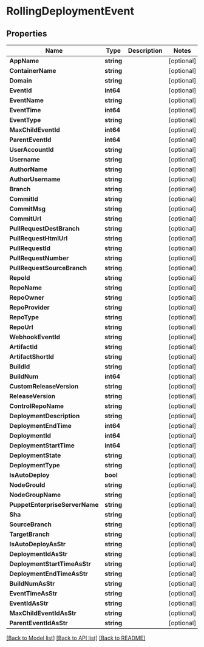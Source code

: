 # RollingDeploymentEvent

## Properties

Name | Type | Description | Notes
------------ | ------------- | ------------- | -------------
**AppName** | **string** |  | [optional] 
**ContainerName** | **string** |  | [optional] 
**Domain** | **string** |  | [optional] 
**EventId** | **int64** |  | [optional] 
**EventName** | **string** |  | [optional] 
**EventTime** | **int64** |  | [optional] 
**EventType** | **string** |  | [optional] 
**MaxChildEventId** | **int64** |  | [optional] 
**ParentEventId** | **int64** |  | [optional] 
**UserAccountId** | **string** |  | [optional] 
**Username** | **string** |  | [optional] 
**AuthorName** | **string** |  | [optional] 
**AuthorUsername** | **string** |  | [optional] 
**Branch** | **string** |  | [optional] 
**CommitId** | **string** |  | [optional] 
**CommitMsg** | **string** |  | [optional] 
**CommitUrl** | **string** |  | [optional] 
**PullRequestDestBranch** | **string** |  | [optional] 
**PullRequestHtmlUrl** | **string** |  | [optional] 
**PullRequestId** | **string** |  | [optional] 
**PullRequestNumber** | **string** |  | [optional] 
**PullRequestSourceBranch** | **string** |  | [optional] 
**RepoId** | **string** |  | [optional] 
**RepoName** | **string** |  | [optional] 
**RepoOwner** | **string** |  | [optional] 
**RepoProvider** | **string** |  | [optional] 
**RepoType** | **string** |  | [optional] 
**RepoUrl** | **string** |  | [optional] 
**WebhookEventId** | **string** |  | [optional] 
**ArtifactId** | **string** |  | [optional] 
**ArtifactShortId** | **string** |  | [optional] 
**BuildId** | **string** |  | [optional] 
**BuildNum** | **int64** |  | [optional] 
**CustomReleaseVersion** | **string** |  | [optional] 
**ReleaseVersion** | **string** |  | [optional] 
**ControlRepoName** | **string** |  | [optional] 
**DeploymentDescription** | **string** |  | [optional] 
**DeploymentEndTime** | **int64** |  | [optional] 
**DeploymentId** | **int64** |  | [optional] 
**DeploymentStartTime** | **int64** |  | [optional] 
**DeploymentState** | **string** |  | [optional] 
**DeploymentType** | **string** |  | [optional] 
**IsAutoDeploy** | **bool** |  | [optional] 
**NodeGrouId** | **string** |  | [optional] 
**NodeGroupName** | **string** |  | [optional] 
**PuppetEnterpriseServerName** | **string** |  | [optional] 
**Sha** | **string** |  | [optional] 
**SourceBranch** | **string** |  | [optional] 
**TargetBranch** | **string** |  | [optional] 
**IsAutoDeployAsStr** | **string** |  | [optional] 
**DeploymentIdAsStr** | **string** |  | [optional] 
**DeploymentStartTimeAsStr** | **string** |  | [optional] 
**DeploymentEndTimeAsStr** | **string** |  | [optional] 
**BuildNumAsStr** | **string** |  | [optional] 
**EventTimeAsStr** | **string** |  | [optional] 
**EventIdAsStr** | **string** |  | [optional] 
**MaxChildEventIdAsStr** | **string** |  | [optional] 
**ParentEventIdAsStr** | **string** |  | [optional] 

[[Back to Model list]](../README.md#documentation-for-models) [[Back to API list]](../README.md#documentation-for-api-endpoints) [[Back to README]](../README.md)



